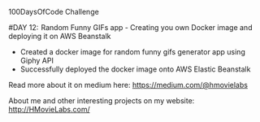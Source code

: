 100DaysOfCode Challenge

#DAY 12:  Random Funny GIFs app - Creating you own Docker image and deploying it on AWS Beanstalk 

- Created a docker image for random funny gifs generator app using Giphy API
- Successfully deployed the docker image onto AWS Elastic Beanstalk

Read more about it on medium here: https://medium.com/@hmovielabs

About me and other interesting projects on my website: http://HMovieLabs.com/
